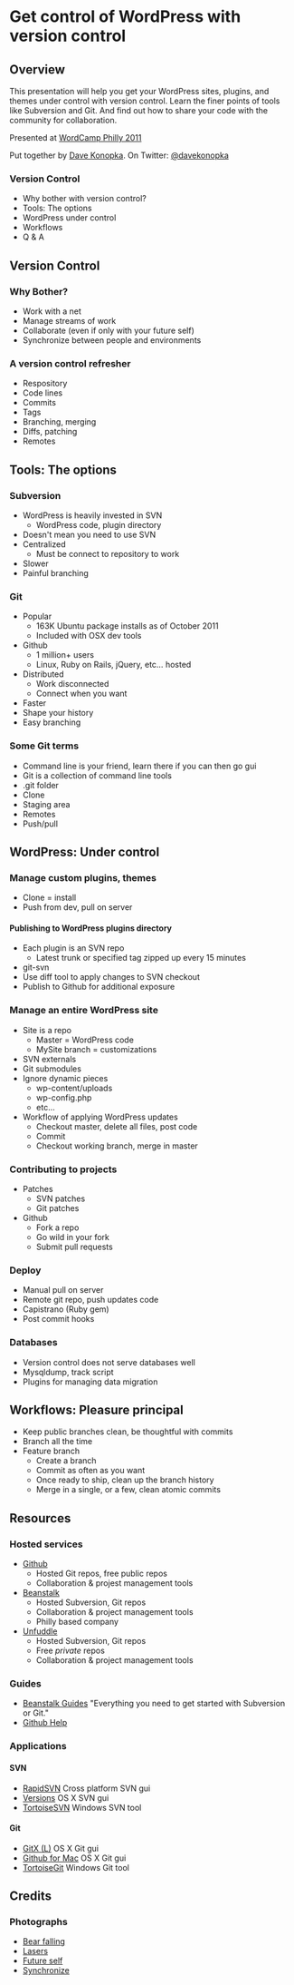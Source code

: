 # Get control of WordPress with version control #

## Overview ##

This presentation will help you get your WordPress sites, plugins, and themes under control with version control. Learn the finer points of tools like Subversion and Git.  And find out how to share your code with the community for collaboration.

Presented at [WordCamp Philly 2011](http://2011.philly.wordcamp.org/)

Put together by [Dave Konopka](http://davekonopka.com). On Twitter: [@davekonopka](http://twitter.com/davekonopka)

### Version Control ###

* Why bother with version control?
* Tools: The options
* WordPress under control
* Workflows
* Q & A

## Version Control ##

### Why Bother? ###

* Work with a net
* Manage streams of work
* Collaborate (even if only with your future self)
* Synchronize between people and environments

### A version control refresher ###

* Respository
* Code lines
* Commits
* Tags
* Branching, merging
* Diffs, patching
* Remotes

## Tools: The options ##

### Subversion ###

* WordPress is heavily invested in SVN
    * WordPress code, plugin directory
* Doesn't mean you need to use SVN
* Centralized
    * Must be connect to repository to work
* Slower
* Painful branching

### Git ###

* Popular
    * 163K Ubuntu package installs as of October 2011
    * Included with OSX dev tools
* Github
    * 1 million+ users
    * Linux, Ruby on Rails, jQuery, etc… hosted
* Distributed
    * Work disconnected
    * Connect when you want
* Faster
* Shape your history
* Easy branching

### Some Git terms ###

* Command line is your friend, learn there if you can then go gui
* Git is a collection of command line tools
* .git folder
* Clone
* Staging area
* Remotes
* Push/pull

## WordPress: Under control ##

### Manage custom plugins, themes ###

* Clone = install
* Push from dev, pull on server

#### Publishing to WordPress plugins directory ####

* Each plugin is an SVN repo
    * Latest trunk or specified tag zipped up every 15 minutes
* git-svn
* Use diff tool to apply changes to SVN checkout
* Publish to Github for additional exposure

### Manage an entire WordPress site ###

* Site is a repo
    * Master = WordPress code
    * MySite branch = customizations
* SVN externals
* Git submodules
* Ignore dynamic pieces
    * wp-content/uploads
    * wp-config.php
    * etc…
* Workflow of applying WordPress updates
    * Checkout master, delete all files, post code
    * Commit
    * Checkout working branch, merge in master

### Contributing to projects ###

* Patches
    * SVN patches
    * Git patches
* Github
    * Fork a repo
    * Go wild in your fork
    * Submit pull requests

### Deploy ###

* Manual pull on server
* Remote git repo, push updates code
* Capistrano (Ruby gem)
* Post commit hooks

### Databases ###

* Version control does not serve databases well
* Mysqldump, track script
* Plugins for managing data migration

## Workflows: Pleasure principal ##

* Keep public branches clean, be thoughtful with commits
* Branch all the time
* Feature branch
    * Create a branch
    * Commit as often as you want
    * Once ready to ship, clean up the branch history
    * Merge in a single, or a few, clean atomic commits

## Resources ##

### Hosted services ###

* [Github](https://github.com/) 
    * Hosted Git repos, free public repos
    * Collaboration & projest management tools
* [Beanstalk](http://beanstalkapp.com/)
    * Hosted Subversion, Git repos
    * Collaboration & project management tools
    * Philly based company
* [Unfuddle](http://unfuddle.com/)
    * Hosted Subversion, Git repos
    * Free _private_ repos
    * Collaboration & project management tools

### Guides ###

* [Beanstalk Guides](http://guides.beanstalkapp.com/) "Everything you
  need to get started with Subversion or Git."
* [Github Help](http://help.github.com/)

### Applications ###

#### SVN ####

* [RapidSVN](http://rapidsvn.tigris.org/) Cross platform SVN gui
* [Versions](http://versionsapp.com/) OS X SVN gui
* [TortoiseSVN](http://tortoisesvn.net/) Windows SVN tool

#### Git ####

* [GitX (L)](http://gitx.laullon.com/) OS X Git gui
* [Github for Mac](http://mac.github.com/) OS X Git gui
* [TortoiseGit](http://code.google.com/p/tortoisegit/) Windows Git tool

## Credits ##

### Photographs ###

* [Bear falling](http://missoulaeditor.com/?p=2154)
* [Lasers](http://www.flickr.com/photos/arthur_pewty/1537991764/)
* [Future self](http://www.flickr.com/photos/72213316@N00/6212937263/)
* [Synchronize](http://www.flickr.com/photos/paulpker121/3536517924/)

